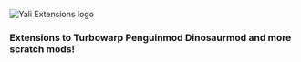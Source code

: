 ![Yali Extensions logo](https://i.imagesup.co/images2/77d909c9d0fe349dce9fe813a7ced7d359db4067.png)
### Extensions to **Turbowarp Penguinmod Dinosaurmod and more scratch mods!**
